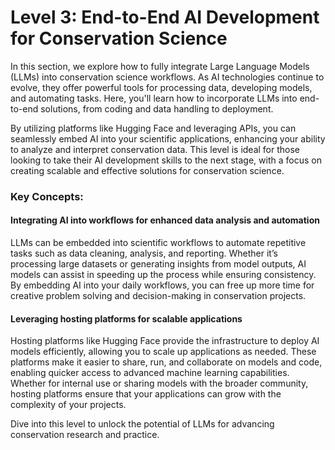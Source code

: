 
# Level 3: End-to-End AI Development for Conservation Science

In this section, we explore how to fully integrate Large Language Models (LLMs) into conservation science workflows. As AI technologies continue to evolve, they offer powerful tools for processing data, developing models, and automating tasks. Here, you'll learn how to incorporate LLMs into end-to-end solutions, from coding and data handling to deployment.

By utilizing platforms like Hugging Face and leveraging APIs, you can seamlessly embed AI into your scientific applications, enhancing your ability to analyze and interpret conservation data. This level is ideal for those looking to take their AI development skills to the next stage, with a focus on creating scalable and effective solutions for conservation science.

### Key Concepts:

#### Integrating AI into workflows for enhanced data analysis and automation
LLMs can be embedded into scientific workflows to automate repetitive tasks such as data cleaning, analysis, and reporting. Whether it’s processing large datasets or generating insights from model outputs, AI models can assist in speeding up the process while ensuring consistency. By embedding AI into your daily workflows, you can free up more time for creative problem solving and decision-making in conservation projects.

#### Leveraging hosting platforms for scalable applications
Hosting platforms like Hugging Face provide the infrastructure to deploy AI models efficiently, allowing you to scale up applications as needed. These platforms make it easier to share, run, and collaborate on models and code, enabling quicker access to advanced machine learning capabilities. Whether for internal use or sharing models with the broader community, hosting platforms ensure that your applications can grow with the complexity of your projects.

Dive into this level to unlock the potential of LLMs for advancing conservation research and practice.

